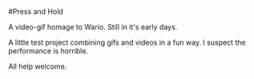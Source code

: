 #Press and Hold

A video-gif homage to Wario.
Still in it's early days.

A little test project combining gifs and videos in a fun way.
I suspect the performance is horrible.

All help welcome.
